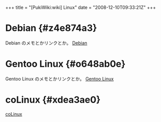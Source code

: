 +++
title = "[PukiWiki:wiki] Linux"
date = "2008-12-10T09:33:21Z"
+++


# Debian  {#z4e874a3}
Debian のメモとかリンクとか。
[Debian](/archive/wiki/Linux/Debian/ "Debian")

# Gentoo Linux  {#o648ab0e}
Gentoo Linux のメモとかリンクとか。
[Gentoo Linux](/archive/wiki/Linux/Gentoo_Linux/ "Gentoo Linux")

# coLinux  {#xdea3ae0}
[coLinux](/archive/wiki/Linux/coLinux/ "coLinux")
